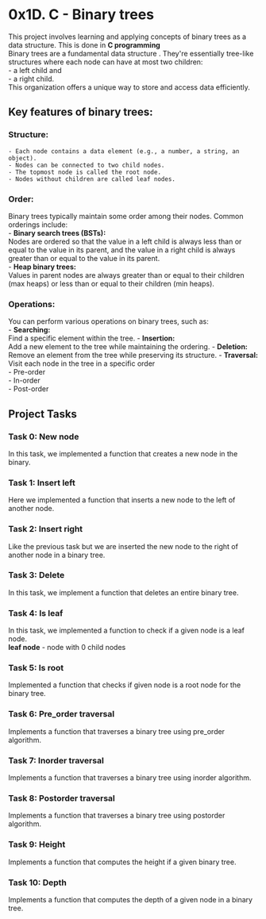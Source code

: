 # 0x1D. C - Binary trees
This project involves learning and applying concepts of binary trees as a data structure. This is done in **C programming**  
Binary trees are a fundamental data structure . They're essentially tree-like structures where each node can have at most two children:   
    - a left child and   
    - a right child.   
This organization offers a unique way to store and access data efficiently.

## Key features of binary trees:

### Structure:
    - Each node contains a data element (e.g., a number, a string, an object).  
    - Nodes can be connected to two child nodes.  
    - The topmost node is called the root node.  
    - Nodes without children are called leaf nodes.  
### Order:
Binary trees typically maintain some order among their nodes. Common orderings include:  
    - **Binary search trees (BSTs):**   
Nodes are ordered so that the value in a left child is always less than or equal to the value in its parent, and the value in a right child is always greater than or equal to the value in its parent.  
    - **Heap binary trees:**   
Values in parent nodes are always greater than or equal to their children (max heaps) or less than or equal to their children (min heaps).
### Operations:
You can perform various operations on binary trees, such as:  
    - **Searching:**   
Find a specific element within the tree.
    - **Insertion:**   
Add a new element to the tree while maintaining the ordering.
    - **Deletion:**   
Remove an element from the tree while preserving its structure.
    - **Traversal:**   
Visit each node in the tree in a specific order  
    - Pre-order  
    - In-order  
    - Post-order

## Project Tasks

### Task 0: New node
In this task, we implemented a function that creates a new node in the binary.

### Task 1: Insert left
Here we implemented a function that inserts a new node to the left of another node.

### Task 2: Insert right
Like the previous task but we are inserted the new node to the right of another node in a binary tree.

### Task 3: Delete
In this task, we implement a function that deletes an entire binary tree.

### Task 4: Is leaf
In this task, we implemented a function to check if a given node is a leaf node.  
**leaf node** - node with 0 child nodes

### Task 5: Is root
Implemented a function that checks if given node is a root node for the binary tree.

### Task 6: Pre_order traversal
Implements a function that traverses a binary tree using pre_order algorithm.

### Task 7: Inorder traversal
Implements a function that traverses a binary tree using inorder algorithm.

### Task 8: Postorder traversal
Implements a function that traverses a binary tree using postorder algorithm.

### Task 9: Height
Implements a function that computes the height if a given binary tree.

### Task 10: Depth
Implements a function that computes the depth of a given node in a binary tree.
